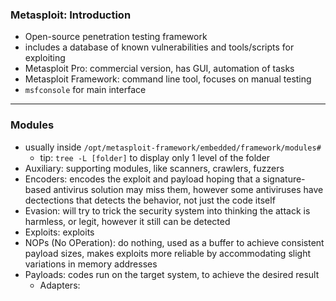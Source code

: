 ### Metasploit: Introduction
- Open-source penetration testing framework
- includes a database of known vulnerabilities and tools/scripts for exploiting
- Metasploit Pro: commercial version, has GUI, automation of tasks
- Metasploit Framework: command line tool, focuses on manual testing
- `msfconsole` for main interface
___
### Modules
- usually inside `/opt/metasploit-framework/embedded/framework/modules#`
  - tip: `tree -L [folder]` to display only 1 level of the folder
- Auxiliary: supporting modules, like scanners, crawlers, fuzzers
- Encoders: encodes the exploit and payload hoping that a signature-based antivirus solution may miss them, however some antiviruses have dectections that detects the behavior, not just the code itself
- Evasion: will try to trick the security system into thinking the attack is harmless, or legit, however it still can be detected
- Exploits: exploits
- NOPs (No OPeration): do nothing, used as a buffer to achieve consistent payload sizes, makes exploits more reliable by accommodating slight variations in memory addresses
- Payloads: codes run on the target system, to achieve the desired result
  - Adapters: 
